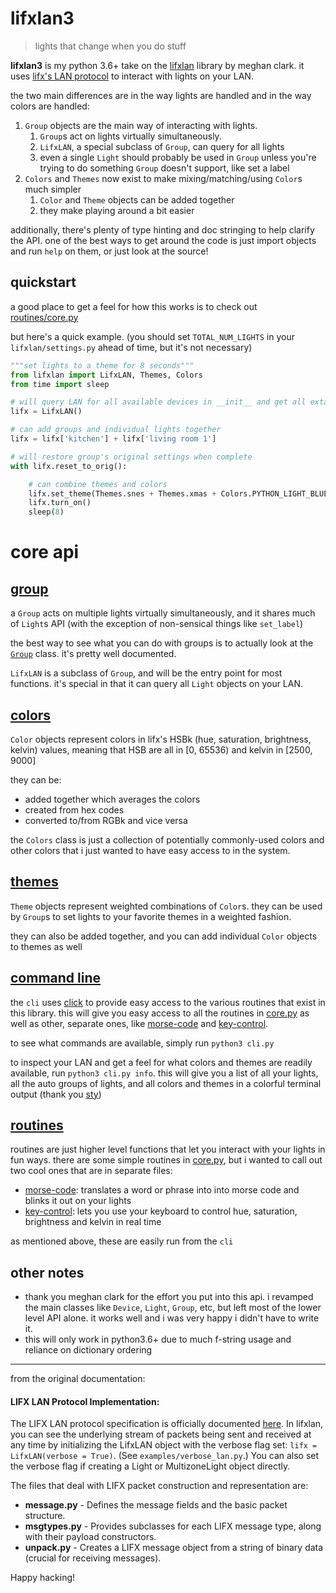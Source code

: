 # lifxlan3
> lights that change when you do stuff

**lifxlan3** is my python 3.6+ take on the [lifxlan](https://github.com/mclarkk/lifxlan) library by meghan clark. it uses [lifx's LAN protocol](https://lan.developer.lifx.com/) to interact with lights on your LAN.

the two main differences are in the way lights are handled and in the way colors are handled:

1. `Group` objects are the main way of interacting with lights.
    1. `Group`s act on lights virtually simultaneously.
    1. `LifxLAN`, a special subclass of `Group`, can query for all lights
    1. even a single `Light` should probably be used in `Group` unless you're trying to do something `Group` doesn't support, like set a label
1. `Colors` and `Themes` now exist to make mixing/matching/using `Color`s much simpler
    1. `Color` and `Theme` objects can be added together
    1. they make playing around a bit easier 

additionally, there's plenty of type hinting and doc stringing to help clarify the API.
one of the best ways to get around the code is just import objects and run `help` on them, or just look at the source!

## quickstart

a good place to get a feel for how this works is to check out [routines/core.py](https://github.com/sweettuse/lifxlan/blob/master/routines/core.py)

but here's a quick example. (you should set `TOTAL_NUM_LIGHTS` in your `lifxlan/settings.py` ahead of time, but it's not necessary)

```python
"""set lights to a theme for 8 seconds"""
from lifxlan import LifxLAN, Themes, Colors
from time import sleep

# will query LAN for all available devices in __init__ and get all extant lights' settings in parallel
lifx = LifxLAN()

# can add groups and individual lights together
lifx = lifx['kitchen'] + lifx['living room 1']

# will restore group's original settings when complete
with lifx.reset_to_orig():

    # can combine themes and colors
    lifx.set_theme(Themes.snes + Themes.xmas + Colors.PYTHON_LIGHT_BLUE)  # weird theme, but ok
    lifx.turn_on()
    sleep(8)
```

# core api



## [group](https://github.com/sweettuse/lifxlan/blob/master/lifxlan/group.py#L70)

a `Group` acts on multiple lights virtually simultaneously, and it shares much of `Light`s API (with the exception of non-sensical things like `set_label`)

the best way to see what you can do with groups is to actually look at the [`Group`](https://github.com/sweettuse/lifxlan/blob/master/lifxlan/group.py#L70)
class. it's pretty well documented.

`LifxLAN` is a subclass of `Group`, and will be the entry point for most functions.
it's special in that it can query all `Light` objects on your LAN.



## [colors](https://github.com/sweettuse/lifxlan/blob/master/lifxlan/colors.py)

`Color` objects represent colors in lifx's HSBk (hue, saturation, brightness, kelvin) values, meaning that HSB are all in [0, 65536) and kelvin in [2500, 9000]

they can be:
- added together which averages the colors
- created from hex codes
- converted to/from RGBk and vice versa

the `Colors` class is just a collection of potentially commonly-used colors and other colors that i just wanted to have easy access to in the system.

## [themes](https://github.com/sweettuse/lifxlan/blob/master/lifxlan/themes.py)

`Theme` objects represent weighted combinations of `Color`s.
they can be used by `Group`s to set lights to your favorite themes in a weighted fashion.

they can also be added together, and you can add individual `Color` objects to themes as well

## [command line](https://github.com/sweettuse/lifxlan/blob/master/routines/cli.py)

the `cli` uses [click](https://github.com/pallets/click) to provide easy access to the various routines that exist in this library.
this will give you easy access to all the routines in [core.py](https://github.com/sweettuse/lifxlan/blob/master/routines/core.py)
as well as other, separate ones, like [morse-code](https://github.com/sweettuse/lifxlan/blob/master/routines/morse_code.py)
and [key-control](https://github.com/sweettuse/lifxlan/blob/master/routines/key_control.py).

to see what commands are available, simply run ```python3 cli.py```

to inspect your LAN and get a feel for what colors and themes are readily available, run ```python3 cli.py info```.
this will give you a list of all your lights, all the auto groups of lights, and all colors and themes in a colorful terminal output (thank you [sty](https://github.com/feluxe/sty))

## [routines](https://github.com/sweettuse/lifxlan/tree/master/routines)
routines are just higher level functions that let you interact with your lights in fun ways.
there are some simple routines in [core.py](https://github.com/sweettuse/lifxlan/blob/master/routines/core.py),
but i wanted to call out two cool ones that are in separate files:

- [morse-code](https://github.com/sweettuse/lifxlan/blob/master/routines/morse_code.py):
translates a word or phrase into into morse code and blinks it out on your lights
- [key-control](https://github.com/sweettuse/lifxlan/blob/master/routines/key_control.py):
lets you use your keyboard to control hue, saturation, brightness and kelvin in real time

as mentioned above, these are easily run from the `cli`

## other notes

- thank you meghan clark for the effort you put into this api. i revamped the main classes like `Device`, `Light`, `Group`, etc, but left most of the lower level API alone. it works well and i was very happy i didn't have to write it.
- this will only work in python3.6+ due to much f-string usage and reliance on dictionary ordering

---
from the original documentation:

#### LIFX LAN Protocol Implementation:

The LIFX LAN protocol specification is officially documented [here](https://lan.developer.lifx.com/). In lifxlan, you can see the underlying stream of packets being sent and received at any time by initializing the LifxLAN object with the verbose flag set: `lifx = LifxLAN(verbose = True)`. (See `examples/verbose_lan.py`.) You can also set the verbose flag if creating a Light or MultizoneLight object directly.

The files that deal with LIFX packet construction and representation are:

* **message.py** -  Defines the message fields and the basic packet structure.
* **msgtypes.py** - Provides subclasses for each LIFX message type, along with their payload constructors.
* **unpack.py** - Creates a LIFX message object from a string of binary data (crucial for receiving messages).

Happy hacking!
